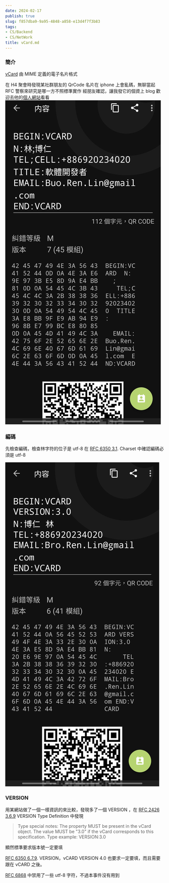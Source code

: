 ```yaml
---
date: 2024-02-17
publish: true
slug: f857dba9-9a95-4848-a858-e13d4f7f3b83
tags:
- CS/Backend
- CS/NetWork
title: vCard.md
---
```

### 簡介

[vCard](https://en.wikipedia.org/wiki/VCard) 由 MIME 定義的電子名片格式

在 H4 聚會時發現某社群朋友的 QrCode 名片在 iphone 上會亂碼，無聊當起 RFC 警察來研究是哪一方不照標準實作
經朋友確認，讓我發它的個資上 blog 歡迎去他的[個人網站](https://www.brlin.me/)看看
![](../6f163a11-a0ef-467c-80be-610678c357f2.jpg)

### 編碼

先檢查編碼，檢查林字符的位子是 utf-8 在 [RFC 6350 3.1](https://datatracker.ietf.org/doc/html/rfc6350#section-3.1).  Charset 中確認編碼必須是 utf-8

![](../6f040167-9613-4a29-80c1-832dd45f0030.jpg)

### VERSION

用某網站做了一個一樣資訊的來比較，發現多了一個 VERSION ，在 [RFC 2426 3.6.9](https://datatracker.ietf.org/doc/html/rfc2426#section-3.6.9) VERSION Type Definition 中發現

> Type special notes: The property MUST be present in the vCard object.
> The value MUST be "3.0" if the vCard corresponds to this
> specification.
> Type example:
> VERSION:3.0



顯然標準要求版本號一定要填

[RFC 6350 6.7.9](https://datatracker.ietf.org/doc/html/rfc6350#section-6.7.9).  VERSION，vCARD VERSION 4.0 也要求一定要填，而且需要跟在 vCARD 之後。

[RFC 6868](https://datatracker.ietf.org/doc/html/rfc6868) 中禁用了一些 utf-8 字符，不過本事件沒有用到
